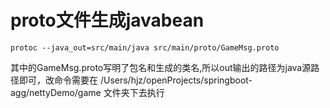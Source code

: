 # proto文件生成javabean

```angular2html
protoc --java_out=src/main/java src/main/proto/GameMsg.proto
```

其中的GameMsg.proto写明了包名和生成的类名,所以out输出的路径为java源路径即可，改命令需要在
/Users/hjz/openProjects/springboot-agg/nettyDemo/game 文件夹下去执行